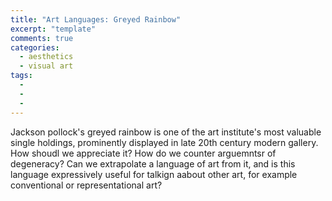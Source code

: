 ```yaml
---
title: "Art Languages: Greyed Rainbow"
excerpt: "template"
comments: true
categories: 
  - aesthetics
  - visual art
tags:
  - 
  - 
  - 
---
```


Jackson pollock's greyed rainbow is one of the art institute's most valuable single holdings, prominently displayed in late 20th century modern gallery. How shoudl we appreciate it? How do we counter arguemntsr of degeneracy? Can we extrapolate a language of art from it, and is this language expressively useful for talkign aabout other art, for example conventional or representational art?